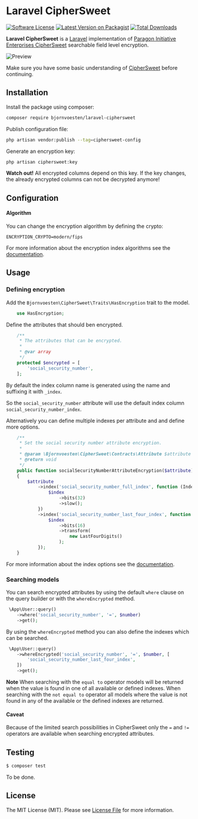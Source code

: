 # Laravel CipherSweet

[![Software License](https://img.shields.io/badge/license-MIT-brightgreen.svg?style=flat-square)](LICENSE.md)
[![Latest Version on Packagist](https://img.shields.io/packagist/v/bjornvoesten/laravel-ciphersweet.svg?style=flat-square)](https://packagist.org/packages/bjornvoesten/laravel-ciphersweet)
[![Total Downloads](https://img.shields.io/packagist/dt/bjornvoesten/laravel-ciphersweet.svg?style=flat-square)](https://packagist.org/packages/bjornvoesten/laravel-ciphersweet)

**Laravel CipherSweet** is a [Laravel](https://laravel.com) implementation of [Paragon Initiative Enterprises CipherSweet](https://ciphersweet.paragonie.com) searchable field level encryption.

![Preview](https://user-images.githubusercontent.com/10741416/68589760-10fae780-048d-11ea-850b-5c7733f0f4f7.png)

Make sure you have some basic understanding of [CipherSweet](https://ciphersweet.paragonie.com) before continuing.

## Installation

Install the package using composer:

```bash
composer require bjornvoesten/laravel-ciphersweet
```

Publish configuration file:

```bash
php artisan vendor:publish --tag=ciphersweet-config
```

Generate an encryption key:

```bash
php artisan ciphersweet:key
```

**Watch out!**
All encrypted columns depend on this key.
If the key changes, the already encrypted columns can not be decrypted anymore!

## Configuration

#### Algorithm

You can change the encryption algorithm by defining the crypto:

```dotenv
ENCRYPTION_CRYPTO=modern/fips
```

For more information about the encryption index algorithms see the [documentation](https://ciphersweet.paragonie.com/internals/blind-index).

## Usage

### Defining encryption

Add the `Bjornvoesten\CipherSweet\Traits\HasEncryption` trait to the model.

```php
    use HasEncryption;
```

Define the attributes that should ben encrypted.

```php
    /**
     * The attributes that can be encrypted.
     *
     * @var array
     */
    protected $encrypted = [
        'social_security_number',
    ];
```

By default the index column name is generated using the name and suffixing it with `_index`.

So the `social_security_number` attribute will use the default index column `social_security_number_index`.

Alternatively you can define multiple indexes per attribute and and define more options. 

```php
    /**
     * Set the social security number attribute encryption.
     *
     * @param \Bjornvoesten\CipherSweet\Contracts\Attribute $attribute
     * @return void
     */
    public function socialSecurityNumberAttributeEncryption($attribute): void
    {
        $attribute
            ->index('social_security_number_full_index', function (Index $index) {
                $index
                    ->bits(32)
                    ->slow();
            })
            ->index('social_security_number_last_four_index', function (Index $index) {
                $index
                    ->bits(16)
                    ->transform(
                        new LastFourDigits()
                    );
            });
    }
```

For more information about the index options see the [documentation](https://ciphersweet.paragonie.com/php/usage).

### Searching models

You can search encrypted attributes by using the default `where` clause on the query builder or with the `whereEncrypted` method. 

```php
 \App\User::query()
    ->where('social_security_number', '=', $number)
    ->get();
```

By using the `whereEncrypted` method you can also define the indexes which can be searched.

```php
 \App\User::query()
    ->whereEncrypted('social_security_number', '=', $number, [
        'social_security_number_last_four_index',
    ])
    ->get();
```

**Note** When searching with the `equal to` operator models will be returned when the value is found in one of all available or defined indexes. When searching with the `not equal to` operator all models where the value is not found in any of the available or the defined indexes are returned. 

#### Caveat
 Because of the limited search possibilities in CipherSweet only the `=` and `!=` operators are available when searching encrypted attributes. 

## Testing

```bash
$ composer test
```

To be done.

## License

The MIT License (MIT). Please see [License File](LICENSE.md) for more information.
